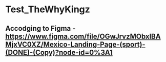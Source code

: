 # Test_TheWhyKingz

## Accodging to Figma - https://www.figma.com/file/OGwJrvzMObxlBAMjxVC0XZ/Mexico-Landing-Page-(sport)-(DONE)-(Copy)?node-id=0%3A1
